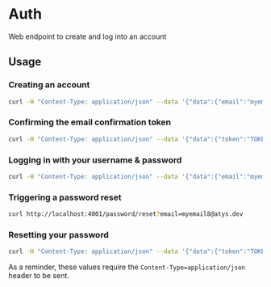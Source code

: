 # Auth

Web endpoint to create and log into an account

## Usage


### Creating an account

```bash
curl -H "Content-Type: application/json" --data '{"data":{"email":"myemail8@atys.dev","password":"foobar"}}' -v http://localhost:4001/register
 ```

### Confirming the email confirmation token
```bash
curl -H "Content-Type: application/json" --data '{"data":{"token":"TOKEN_GOES_HERE"}}' -v http://localhost:4001/confirm
```

### Logging in with your username & password
```bash
curl -H "Content-Type: application/json" --data '{"data":{"email":"myemail8@atys.dev","password":"foobar"}}' -v http://localhost:4001/login
```

### Triggering a password reset
```bash
curl http://localhost:4001/password/reset?email=myemail8@atys.dev
```

### Resetting your password
```bash
curl -H "Content-Type: application/json" --data '{"data":{"token":"TOKEN_GOES_HERE","password":"foobar"}}' -v http://localhost:4001/reset
```

As a reminder, these values require the `Content-Type=application/json` header to be sent.